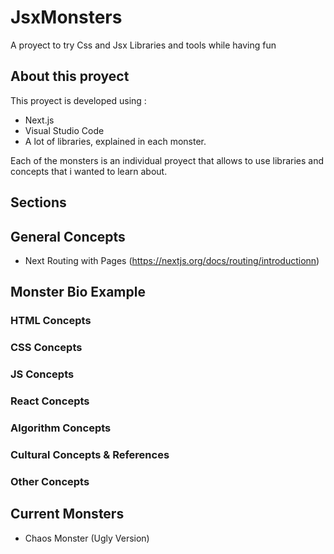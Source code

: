 # JsxMonsters
A proyect to try Css and Jsx Libraries and tools while having fun

## About this proyect
This proyect is developed using :
 * Next.js
 * Visual Studio Code
 * A lot of libraries, explained in each monster.

Each of the monsters is an individual proyect that allows to use libraries and concepts that i wanted to learn about.

## Sections

## General Concepts

* Next Routing with Pages (https://nextjs.org/docs/routing/introductionn)

## Monster Bio Example

### HTML Concepts

### CSS Concepts

### JS Concepts

### React Concepts

### Algorithm Concepts

### Cultural Concepts & References

### Other Concepts

## Current Monsters

* Chaos Monster (Ugly Version)


<!-- 
Remember the npms :

Font Awesome
npm i --save @fortawesome/fontawesome-svg-core 

npm i --save @fortawesome/free-solid-svg-icons
npm i --save @fortawesome/free-regular-svg-icons

npm i --save @fortawesome/react-fontawesome@latest


-->